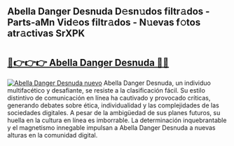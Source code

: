 ## Abella Danger Desnuda D𝚎sn𝚞dos filtr𝚊dos - Parts-aMn Vid𝚎os filtr𝚊dos - N𝚞evas f𝚘tos atr𝚊ctivas SrXPK

# <h2><a href="http://mb7t6di.tromn.icu/?c=Abella+Danger+Desnuda">🔗👉👉👉 Abella Danger Desnuda 🔗🔗</a></h2>

[![Abella Danger Desnuda nuevo](https://i.imgur.com/pEAQMta.gif)](http://mb7t6di.tromn.icu/?c=Abella+Danger+Desnuda)
Abella Danger Desnuda, un individuo multifacético y desafiante, se resiste a la clasificación fácil. Su estilo distintivo de comunicación en línea ha cautivado y provocado críticas, generando debates sobre ética, individualidad y las complejidades de las sociedades digitales. A pesar de la ambigüedad de sus planes futuros, su huella en la cultura en línea es imborrable. La determinación inquebrantable y el magnetismo innegable impulsan a Abella Danger Desnuda a nuevas alturas en la comunidad digital.
